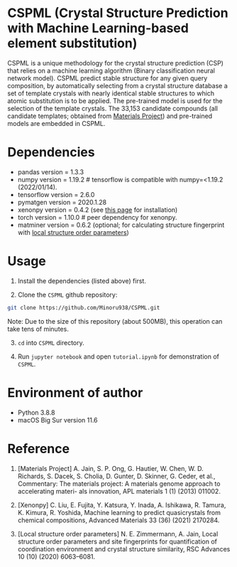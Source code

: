 # CSPML (Crystal Structure Prediction with Machine Learning-based element substitution)
 
CSPML is a unique methodology for the crystal structure prediction (CSP) that relies on a machine learning algorithm (Binary classification neural network model). CSPML predict stable structure
for any given query composition, by automatically selecting from a crystal structure database a set of template crystals with nearly identical stable structures to which atomic substitution is to
be applied. The pre-trained model is used for the selection of the template crystals. The 33,153 candidate compounds (all candidate templates; obtained from [Materials Project](https://materialsproject.org)) and pre-trained models are embedded in CSPML.
 
# Dependencies
 
* pandas version =  1.3.3
* numpy version = 1.19.2 # tensorflow is compatible with numpy=<1.19.2 (2022/01/14).
* tensorflow version = 2.6.0
* pymatgen version = 2020.1.28
* xenonpy version = 0.4.2 (see [this page](https://xenonpy.readthedocs.io/en/latest/installation.html) for installation)
* torch version = 1.10.0 # peer dependency for xenonpy.
* matminer version = 0.6.2 (optional; for calculating structure fingerprint with [local structure order parameters](https://pubs.rsc.org/en/content/articlelanding/2020/ra/c9ra07755c))
 
# Usage
 
1. Install the dependencies (listed above) first.

2. Clone the `CSPML` github repository:
```bash
git clone https://github.com/Minoru938/CSPML.git
```

Note: Due to the size of this repository (about 500MB), this operation can take tens of minutes.

3. `cd` into `CSPML` directory.

4. Run `jupyter notebook` and open `tutorial.ipynb` for demonstration of `CSPML`.


# Environment of author
* Python 3.8.8
* macOS Big Sur version 11.6

# Reference

1. [Materials Project]  A. Jain, S. P. Ong, G. Hautier, W. Chen, W. D. Richards, S. Dacek, S. Cholia, D. Gunter, D. Skinner, G. Ceder, et al., Commentary: The materials project:
A materials genome approach to accelerating materi- als innovation, APL materials 1 (1) (2013) 011002.

2. [Xenonpy] C. Liu, E. Fujita, Y. Katsura, Y. Inada, A. Ishikawa, R. Tamura, K. Kimura, R. Yoshida, Machine learning to predict quasicrystals from chemical compositions,
Advanced Materials 33 (36) (2021) 2170284.

3. [Local structure order parameters] N. E. Zimmermann, A. Jain, Local structure order parameters and site fingerprints for quantification of coordination environment and
crystal structure similarity, RSC Advances 10 (10) (2020) 6063–6081.


 


 

